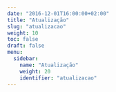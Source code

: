 ```yaml
---
date: "2016-12-01T16:00:00+02:00"
title: "Atualização"
slug: "atualizacao"
weight: 10
toc: false
draft: false
menu:
  sidebar:
    name: "Atualização"
    weight: 20
    identifier: "atualizacao"
---
```

